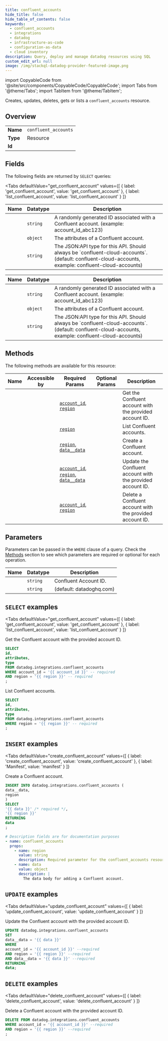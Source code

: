 ```yaml
--- 
title: confluent_accounts
hide_title: false
hide_table_of_contents: false
keywords:
  - confluent_accounts
  - integrations
  - datadog
  - infrastructure-as-code
  - configuration-as-data
  - cloud inventory
description: Query, deploy and manage datadog resources using SQL
custom_edit_url: null
image: /img/stackql-datadog-provider-featured-image.png
---
```


import CopyableCode from '@site/src/components/CopyableCode/CopyableCode';
import Tabs from '@theme/Tabs';
import TabItem from '@theme/TabItem';

Creates, updates, deletes, gets or lists a <code>confluent_accounts</code> resource.

## Overview
<table><tbody>
<tr><td><b>Name</b></td><td><code>confluent_accounts</code></td></tr>
<tr><td><b>Type</b></td><td>Resource</td></tr>
<tr><td><b>Id</b></td><td><CopyableCode code="datadog.integrations.confluent_accounts" /></td></tr>
</tbody></table>

## Fields

The following fields are returned by `SELECT` queries:

<Tabs
    defaultValue="get_confluent_account"
    values={[
        { label: 'get_confluent_account', value: 'get_confluent_account' },
        { label: 'list_confluent_account', value: 'list_confluent_account' }
    ]}
>
<TabItem value="get_confluent_account">

<table>
<thead>
    <tr>
    <th>Name</th>
    <th>Datatype</th>
    <th>Description</th>
    </tr>
</thead>
<tbody>
<tr>
    <td><CopyableCode code="id" /></td>
    <td><code>string</code></td>
    <td>A randomly generated ID associated with a Confluent account. (example: account_id_abc123)</td>
</tr>
<tr>
    <td><CopyableCode code="attributes" /></td>
    <td><code>object</code></td>
    <td>The attributes of a Confluent account.</td>
</tr>
<tr>
    <td><CopyableCode code="type" /></td>
    <td><code>string</code></td>
    <td>The JSON:API type for this API. Should always be `confluent-cloud-accounts`. (default: confluent-cloud-accounts, example: confluent-cloud-accounts)</td>
</tr>
</tbody>
</table>
</TabItem>
<TabItem value="list_confluent_account">

<table>
<thead>
    <tr>
    <th>Name</th>
    <th>Datatype</th>
    <th>Description</th>
    </tr>
</thead>
<tbody>
<tr>
    <td><CopyableCode code="id" /></td>
    <td><code>string</code></td>
    <td>A randomly generated ID associated with a Confluent account. (example: account_id_abc123)</td>
</tr>
<tr>
    <td><CopyableCode code="attributes" /></td>
    <td><code>object</code></td>
    <td>The attributes of a Confluent account.</td>
</tr>
<tr>
    <td><CopyableCode code="type" /></td>
    <td><code>string</code></td>
    <td>The JSON:API type for this API. Should always be `confluent-cloud-accounts`. (default: confluent-cloud-accounts, example: confluent-cloud-accounts)</td>
</tr>
</tbody>
</table>
</TabItem>
</Tabs>

## Methods

The following methods are available for this resource:

<table>
<thead>
    <tr>
    <th>Name</th>
    <th>Accessible by</th>
    <th>Required Params</th>
    <th>Optional Params</th>
    <th>Description</th>
    </tr>
</thead>
<tbody>
<tr>
    <td><a href="#get_confluent_account"><CopyableCode code="get_confluent_account" /></a></td>
    <td><CopyableCode code="select" /></td>
    <td><a href="#parameter-account_id"><code>account_id</code></a>, <a href="#parameter-region"><code>region</code></a></td>
    <td></td>
    <td>Get the Confluent account with the provided account ID.</td>
</tr>
<tr>
    <td><a href="#list_confluent_account"><CopyableCode code="list_confluent_account" /></a></td>
    <td><CopyableCode code="select" /></td>
    <td><a href="#parameter-region"><code>region</code></a></td>
    <td></td>
    <td>List Confluent accounts.</td>
</tr>
<tr>
    <td><a href="#create_confluent_account"><CopyableCode code="create_confluent_account" /></a></td>
    <td><CopyableCode code="insert" /></td>
    <td><a href="#parameter-region"><code>region</code></a>, <a href="#parameter-data__data"><code>data__data</code></a></td>
    <td></td>
    <td>Create a Confluent account.</td>
</tr>
<tr>
    <td><a href="#update_confluent_account"><CopyableCode code="update_confluent_account" /></a></td>
    <td><CopyableCode code="update" /></td>
    <td><a href="#parameter-account_id"><code>account_id</code></a>, <a href="#parameter-region"><code>region</code></a>, <a href="#parameter-data__data"><code>data__data</code></a></td>
    <td></td>
    <td>Update the Confluent account with the provided account ID.</td>
</tr>
<tr>
    <td><a href="#delete_confluent_account"><CopyableCode code="delete_confluent_account" /></a></td>
    <td><CopyableCode code="delete" /></td>
    <td><a href="#parameter-account_id"><code>account_id</code></a>, <a href="#parameter-region"><code>region</code></a></td>
    <td></td>
    <td>Delete a Confluent account with the provided account ID.</td>
</tr>
</tbody>
</table>

## Parameters

Parameters can be passed in the `WHERE` clause of a query. Check the [Methods](#methods) section to see which parameters are required or optional for each operation.

<table>
<thead>
    <tr>
    <th>Name</th>
    <th>Datatype</th>
    <th>Description</th>
    </tr>
</thead>
<tbody>
<tr id="parameter-account_id">
    <td><CopyableCode code="account_id" /></td>
    <td><code>string</code></td>
    <td>Confluent Account ID.</td>
</tr>
<tr id="parameter-region">
    <td><CopyableCode code="region" /></td>
    <td><code>string</code></td>
    <td>(default: datadoghq.com)</td>
</tr>
</tbody>
</table>

## `SELECT` examples

<Tabs
    defaultValue="get_confluent_account"
    values={[
        { label: 'get_confluent_account', value: 'get_confluent_account' },
        { label: 'list_confluent_account', value: 'list_confluent_account' }
    ]}
>
<TabItem value="get_confluent_account">

Get the Confluent account with the provided account ID.

```sql
SELECT
id,
attributes,
type
FROM datadog.integrations.confluent_accounts
WHERE account_id = '{{ account_id }}' -- required
AND region = '{{ region }}' -- required
;
```
</TabItem>
<TabItem value="list_confluent_account">

List Confluent accounts.

```sql
SELECT
id,
attributes,
type
FROM datadog.integrations.confluent_accounts
WHERE region = '{{ region }}' -- required
;
```
</TabItem>
</Tabs>


## `INSERT` examples

<Tabs
    defaultValue="create_confluent_account"
    values={[
        { label: 'create_confluent_account', value: 'create_confluent_account' },
        { label: 'Manifest', value: 'manifest' }
    ]}
>
<TabItem value="create_confluent_account">

Create a Confluent account.

```sql
INSERT INTO datadog.integrations.confluent_accounts (
data__data,
region
)
SELECT 
'{{ data }}' /* required */,
'{{ region }}'
RETURNING
data
;
```
</TabItem>
<TabItem value="manifest">

```yaml
# Description fields are for documentation purposes
- name: confluent_accounts
  props:
    - name: region
      value: string
      description: Required parameter for the confluent_accounts resource.
    - name: data
      value: object
      description: |
        The data body for adding a Confluent account.
```
</TabItem>
</Tabs>


## `UPDATE` examples

<Tabs
    defaultValue="update_confluent_account"
    values={[
        { label: 'update_confluent_account', value: 'update_confluent_account' }
    ]}
>
<TabItem value="update_confluent_account">

Update the Confluent account with the provided account ID.

```sql
UPDATE datadog.integrations.confluent_accounts
SET 
data__data = '{{ data }}'
WHERE 
account_id = '{{ account_id }}' --required
AND region = '{{ region }}' --required
AND data__data = '{{ data }}' --required
RETURNING
data;
```
</TabItem>
</Tabs>


## `DELETE` examples

<Tabs
    defaultValue="delete_confluent_account"
    values={[
        { label: 'delete_confluent_account', value: 'delete_confluent_account' }
    ]}
>
<TabItem value="delete_confluent_account">

Delete a Confluent account with the provided account ID.

```sql
DELETE FROM datadog.integrations.confluent_accounts
WHERE account_id = '{{ account_id }}' --required
AND region = '{{ region }}' --required
;
```
</TabItem>
</Tabs>
